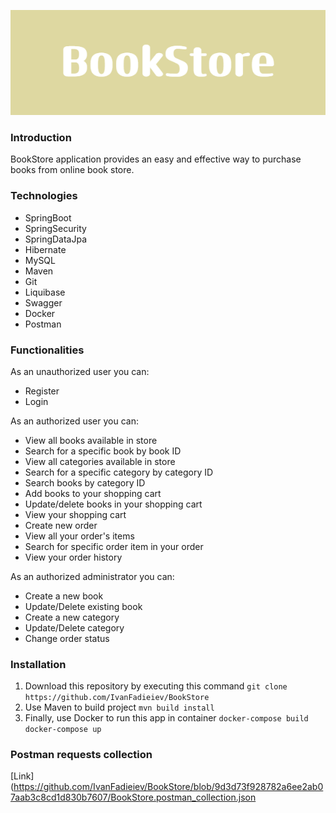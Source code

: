 
![Banner](banner.jpg)

### Introduction

BookStore application provides an easy and effective way to purchase books from online book store.

### Technologies 

- SpringBoot
- SpringSecurity
- SpringDataJpa
- Hibernate
- MySQL
- Maven
- Git
- Liquibase
- Swagger
- Docker
- Postman

### Functionalities

As an unauthorized user you can:
 - Register
 - Login

As an authorized user you can:
- View all books available in store
- Search for a specific book by book ID
- View all categories available in store
- Search for a specific category by category ID
- Search books by category ID
- Add books to your shopping cart
- Update/delete books in your shopping cart
- View your shopping cart
- Create new order
- View all your order's items
- Search for specific order item in your order
- View your order history

As an authorized administrator you can:
- Create a new book
- Update/Delete existing book
- Create a new category
- Update/Delete category
- Change order status


### Installation

1. Download this repository by executing this command 
        ```
        git clone https://github.com/IvanFadieiev/BookStore
        ```
2. Use Maven to build project
        ```
        mvn build install
        ```
3. Finally, use Docker to run this app in container
        ```
        docker-compose build
        ```
        ```
        docker-compose up
        ```
        
### Postman requests collection

[Link](https://github.com/IvanFadieiev/BookStore/blob/9d3d73f928782a6ee2ab07aab3c8cd1d830b7607/BookStore.postman_collection.json
